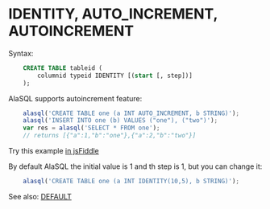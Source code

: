 # IDENTITY, AUTO_INCREMENT, AUTOINCREMENT

Syntax:
```sql
    CREATE TABLE tableid (
        columnid typeid IDENTITY [(start [, step])]
    );
```

AlaSQL supports autoincrement feature:
```js
    alasql('CREATE TABLE one (a INT AUTO_INCREMENT, b STRING)');
    alasql('INSERT INTO one (b) VALUES ("one"), ("two")');
    var res = alasql('SELECT * FROM one');
    // returns [{"a":1,"b":"one"},{"a":2,"b":"two"}]
```

Try this example [in jsFiddle](http://jsfiddle.net/x6cht8z1/1/)

By default AlaSQL the initial value is 1 and th step is 1, but you can change it:
```js
    alasql('CREATE TABLE one (a INT IDENTITY(10,5), b STRING)');
```

See also: [DEFAULT](Default)